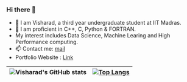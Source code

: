 ### Hi there 👋

- 🌱 I am Visharad, a third year undergraduate student at IIT Madras.
- 👯 I am proficient in C++, C, Python & FORTRAN.
- My interest includes Data Science, Machine Learing and High Performance computing.
- 📫 Contact me: [mail](visharadborsutkar777@gmail.com)
- Portfolio Website : [Link]()

| ![Visharad's GitHub stats](https://github-readme-stats.vercel.app/api?username=VISHARAD17&show_icons=true&theme=radical) | [![Top Langs](https://github-readme-stats.vercel.app/api/top-langs/?username=VISHARAD17&layout=compact)](https://github.com/anuraghazra/github-readme-stats) |
| --- | --- |


